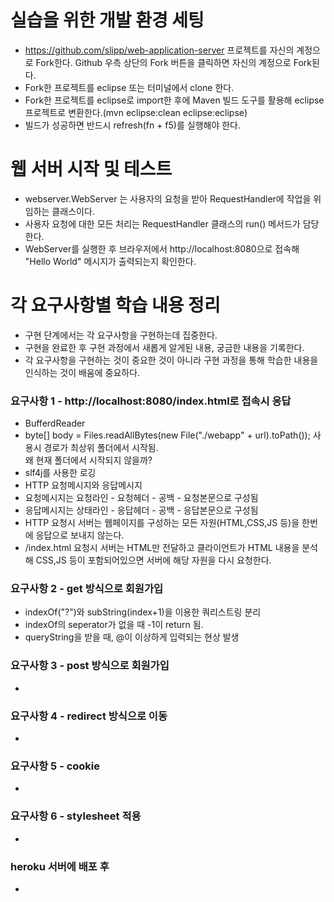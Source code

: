 # 실습을 위한 개발 환경 세팅
* https://github.com/slipp/web-application-server 프로젝트를 자신의 계정으로 Fork한다. Github 우측 상단의 Fork 버튼을 클릭하면 자신의 계정으로 Fork된다.
* Fork한 프로젝트를 eclipse 또는 터미널에서 clone 한다.
* Fork한 프로젝트를 eclipse로 import한 후에 Maven 빌드 도구를 활용해 eclipse 프로젝트로 변환한다.(mvn eclipse:clean eclipse:eclipse)
* 빌드가 성공하면 반드시 refresh(fn + f5)를 실행해야 한다.

# 웹 서버 시작 및 테스트
* webserver.WebServer 는 사용자의 요청을 받아 RequestHandler에 작업을 위임하는 클래스이다.
* 사용자 요청에 대한 모든 처리는 RequestHandler 클래스의 run() 메서드가 담당한다.
* WebServer를 실행한 후 브라우저에서 http://localhost:8080으로 접속해 "Hello World" 메시지가 출력되는지 확인한다.

# 각 요구사항별 학습 내용 정리
* 구현 단계에서는 각 요구사항을 구현하는데 집중한다. 
* 구현을 완료한 후 구현 과정에서 새롭게 알게된 내용, 궁금한 내용을 기록한다.
* 각 요구사항을 구현하는 것이 중요한 것이 아니라 구현 과정을 통해 학습한 내용을 인식하는 것이 배움에 중요하다. 

### 요구사항 1 - http://localhost:8080/index.html로 접속시 응답
* BufferdReader
* byte[] body = Files.readAllBytes(new File("./webapp" + url).toPath()); 사용시 경로가 최상위 폴더에서 시작됨.<br>
왜 현재 폴더에서 시작되지 않을까?
* slf4j를 사용한 로깅
* HTTP 요청메시지와 응답메시지
* 요청메시지는 요청라인 - 요청헤더 - 공백 - 요청본문으로 구성됨
* 응답메시지는 상태라인 - 응답헤더 - 공백 - 응답본문으로 구성됨
* HTTP 요청시 서버는 웹페이지를 구성하는 모든 자원(HTML,CSS,JS 등)을 한번에 응답으로 보내지 않는다.
* /index.html 요청시 서버는 HTML만 전달하고 클라이언트가 HTML 내용을 분석해 CSS,JS 등이 포함되어있으면 서버에 해당 자원을 다시 요청한다.

### 요구사항 2 - get 방식으로 회원가입
* indexOf("?")와 subString(index+1)을 이용한 쿼리스트링 분리
* indexOf의 seperator가 없을 때 -1이 return 됨.
* queryString을 받을 때, @이 이상하게 입력되는 현상 발생

### 요구사항 3 - post 방식으로 회원가입
* 

### 요구사항 4 - redirect 방식으로 이동
* 

### 요구사항 5 - cookie
* 

### 요구사항 6 - stylesheet 적용
* 

### heroku 서버에 배포 후
* 